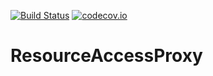 [![Build Status](https://api.travis-ci.org/symbiote-h2020/ResourceAccessProxy.svg?branch=staging)](https://api.travis-ci.org/symbiote-h2020/ResourceAccessProxy)
[![codecov.io](https://codecov.io/github/symbiote-h2020/ResourceAccessProxy/branch/develop/graph/badge.svg)](https://codecov.io/github/symbiote-h2020/ResourceAccessProxy)

# ResourceAccessProxy


